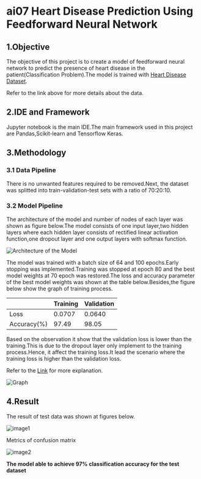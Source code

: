 # ai07 Heart Disease Prediction Using Feedforward Neural Network

## 1.Objective
The objective of this project is to create a model of feedforward neural network to predict the presence of heart disease in the patient(Classification Problem).The model is trained with [Heart Disease Dataset](https://www.kaggle.com/datasets/johnsmith88/heart-disease-dataset).

Refer to the link above for more details about the data.

## 2.IDE and Framework
Jupyter notebook is the main IDE.The main framework used in this project are Pandas,Scikit-learn and Tensorflow Keras.


## 3.Methodology
### 3.1 Data Pipeline
There is no unwanted features required to be removed.Next, the dataset was splitted into train-validation-test sets with a ratio of 70:20:10.

### 3.2 Model Pipeline 
The architecture of the model and number of nodes of each layer was shown as figure below.The model consists of one input layer,two hidden layers where each hidden layer consists of rectified linear activation function,one dropout layer and one output layers with softmax function.

![Architecture of the Model](https://user-images.githubusercontent.com/109932205/181147681-4806872a-c84d-4371-bb00-2be96fbe3779.png)


The model was trained with a batch size of 64 and 100 epochs.Early stopping was implemented.Training was stopped at epoch 80 and the best model weights at 70 epoch was restored.The loss and accuracy parameter of the best model weights was shown at the table below.Besides,the figure below show the graph of training process.

|             | Training | Validation |
| ----------- | -------- | ---------- |
| Loss        | 0.0707   | 0.0640     |
| Accuracy(%) | 97.49    | 98.05      |

Based on the observation it show that the validation loss is lower than the training.This is due to the dropout layer only implement to the training process.Hence, it affect the training loss.It lead the scenario where the training loss is higher than the validation loss.

Refer to the [Link](https://towardsdatascience.com/what-your-validation-loss-is-lower-than-your-training-loss-this-is-why-5e92e0b1747e#:~:text=Sometimes%20data%20scientists%20come%20across,we%20observe%20higher%20training%20loss.) for more explanation.


![Graph](https://user-images.githubusercontent.com/109932205/181149306-644ef844-2088-4615-ab5a-3f7916ab880f.png)



## 4.Result 
The result of test data was shown at figures below. 

![image1](https://user-images.githubusercontent.com/109932205/181150216-6873f1af-7315-42a8-9e73-760dbc551e6b.png)



Metrics of confusion matrix 

![image2](https://user-images.githubusercontent.com/109932205/181150226-70b13714-a0e6-45f1-aa95-af747e331977.png)

**The model able to achieve 97% classification accuracy for the test dataset**





